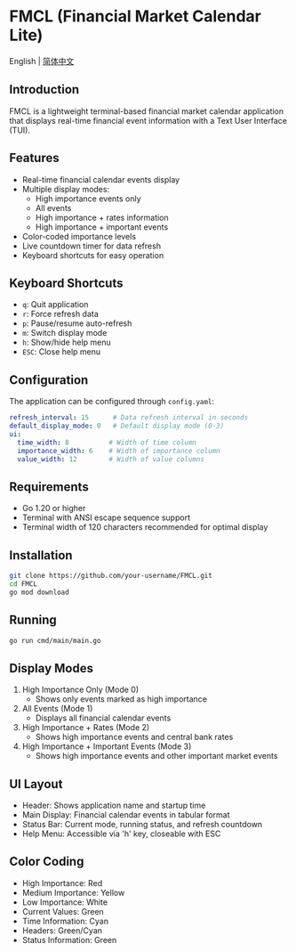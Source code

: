 # FMCL (Financial Market Calendar Lite)

English | [简体中文](README.md)

## Introduction
FMCL is a lightweight terminal-based financial market calendar application that displays real-time financial event information with a Text User Interface (TUI).

## Features
- Real-time financial calendar events display
- Multiple display modes:
  - High importance events only
  - All events
  - High importance + rates information
  - High importance + important events
- Color-coded importance levels
- Live countdown timer for data refresh
- Keyboard shortcuts for easy operation

## Keyboard Shortcuts
- `q`: Quit application
- `r`: Force refresh data
- `p`: Pause/resume auto-refresh
- `m`: Switch display mode
- `h`: Show/hide help menu
- `ESC`: Close help menu

## Configuration
The application can be configured through `config.yaml`:
```yaml
refresh_interval: 15      # Data refresh interval in seconds
default_display_mode: 0   # Default display mode (0-3)
ui:
  time_width: 8          # Width of time column
  importance_width: 6    # Width of importance column
  value_width: 12        # Width of value columns
```

## Requirements
- Go 1.20 or higher
- Terminal with ANSI escape sequence support
- Terminal width of 120 characters recommended for optimal display

## Installation
```bash
git clone https://github.com/your-username/FMCL.git
cd FMCL
go mod download
```

## Running
```bash
go run cmd/main/main.go
```

## Display Modes
1. High Importance Only (Mode 0)
   - Shows only events marked as high importance
2. All Events (Mode 1)
   - Displays all financial calendar events
3. High Importance + Rates (Mode 2)
   - Shows high importance events and central bank rates
4. High Importance + Important Events (Mode 3)
   - Shows high importance events and other important market events

## UI Layout
- Header: Shows application name and startup time
- Main Display: Financial calendar events in tabular format
- Status Bar: Current mode, running status, and refresh countdown
- Help Menu: Accessible via 'h' key, closeable with ESC

## Color Coding
- High Importance: Red
- Medium Importance: Yellow
- Low Importance: White
- Current Values: Green
- Time Information: Cyan
- Headers: Green/Cyan
- Status Information: Green

